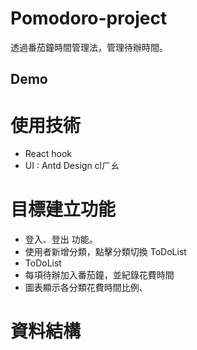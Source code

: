 
# Pomodoro-project
透過番茄鐘時間管理法，管理待辦時間。

## Demo

# 使用技術
- React hook
-  UI : Antd Design
clㄏㄠ
# 目標建立功能
- 登入、登出 功能。
- 使用者新增分類，點擊分類切換 ToDoList
- ToDoList
- 每項待辦加入番茄鐘，並紀錄花費時間
- 圖表顯示各分類花費時間比例、

# 資料結構